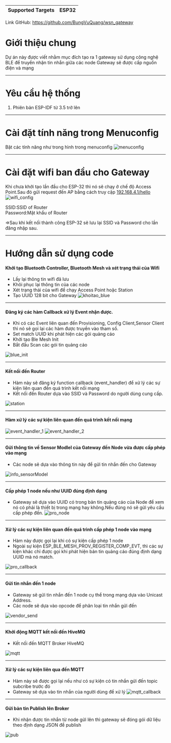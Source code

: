 | Supported Targets | ESP32 |
| ----------------- | ----- |

Link GitHub: https://github.com/BungVuQuang/wsn_gateway
# Giới thiệu chung
Dự án này được viết nhằm mục đích tạo ra 1 gateway sử dụng công nghệ BLE để truyền nhận tin nhắn giữa các node
Gateway sẽ được cấp nguồn điện và mạng

  ---

# Yêu cầu hệ thống

1. Phiên bản ESP-IDF từ 3.5 trở lên

---
# Cài đặt tính năng trong Menuconfig
Bật các tính năng như trong hình trong menuconfig
![menuconfig](./image/menuconfig.png)


---
# Cài đặt wifi ban đầu cho Gateway
Khi chưa khởi tạo lần đầu cho ESP-32 thì nó sẽ chạy ở chế độ Access Point.Sau đó gửi request đến AP bằng cách truy cập [192.168.4.1/hello](192.168.4.1/hello)
![wifi_config](./image/wifi_config.jpg)

SSID:SSID of Router   
Password:Mật khẩu of Router 

=>Sau khi kết nối thành công ESP-32 sẽ lưu lại SSID và Password cho lần đăng nhập sau. 

---
# Hướng dẫn sử dụng code

#### Khởi tạo Bluetooth Controller, Bluetooth Mesh và xét trạng thái của Wifi
- Lấy lại thông tin wifi đã lưu
- Khôi phục lại thông tin của các node
- Xét trạng thái của wifi để chạy Access Point hoặc Station
- Tạo UUID 128 bit cho Gateway
![khoitao_blue](./image/khoitao_blue.png)

---

#### Đăng ký các hàm Callback xử lý Event nhận được.
- Khi có các Event liên quan đến Provisioning, Config Client,Sensor Client thì nó sẽ gọi lại các hàm được truyền vào tham số.
- Set match UUID khi phát hiện các gói quảng cáo
- Khởi tạo Ble Mesh Init
- Bắt đầu Scan các gói tin quảng cáo

![blue_init](./image/blue_init.png)

---

#### Kết nối đến Router 
- Hàm này sẽ đăng ký function callback (event_handler) để xử lý các sự kiện liên quan đến quá trình kết nối mạng
- Kết nối đến Router dựa vào SSID và Password do người dùng cung cấp.

![station](./image/station.png)

---

#### Hàm xử lý các sự kiện liên quan đến quá trình kết nối mạng

![event_handler_1](./image/event_handler_1.png)
![event_handler_2](./image/event_handler_2.png)

---

#### Gửi thông tin về Sensor Modlel của Gateway đến Node vừa được cấp phép vào mạng
- Các node sẽ dựa vào thông tin này để gửi tin nhắn đến cho Gateway

![info_sensorModel](./image/info_sensorModel.png)

---

#### Cấp phép 1 node nếu như UUID đúng định dạng
- Gateway sẽ dựa vào UUID có trong bản tin quảng cáo của Node để xem nó có phải là thiết bị trong mạng hay không.Nếu đúng nó sẽ gửi yêu cầu cấp phép đến.
![pro_node](./image/pro_node.png)

---

#### Xử lý các sự kiện liên quan đến quá trình cấp phép 1 node vào mạng
- Hàm này được gọi lại khi có sự kiện cấp phép 1 node
- Ngoài sự kiện ESP_BLE_MESH_PROV_REGISTER_COMP_EVT, thì các sự kiện khác chỉ được gọi khi phát hiện bản tin quảng cáo đúng định dạng UUID mà nó match.

![pro_callback](./image/pro_callback.png)

---

#### Gửi tin nhắn đến 1 node
- Gateway sẽ gửi tin nhắn đến 1 node cụ thể trong mạng dựa vào Unicast Address.
- Các node sẽ dựa vào opcode để phân loại tin nhắn gửi đến

![vendor_send](./image/vendor_send.png)

---

#### Khởi động MQTT kết nối đến HiveMQ
- Kết nối đến MQTT Broker HiveMQ

![mqtt](./image/mqtt.png)

---

#### Xử lý các sự kiện liên qua đến MQTT
- Hàm này sẽ được gọi lại nếu như có sự kiện có tin nhắn gửi đến topic subcribe trước đó
- Gateway sẽ dựa vào tin nhắn của người dùng để xử lý
![mqtt_callback](./image/mqtt_callback.png)

---
#### Gửi bản tin Publish lên Broker
- Khi nhận được tin nhắn từ node gửi lên thì gateway sẽ đóng gói dữ liệu theo định dạng JSON để publish

![pub](./image/pub.png)
